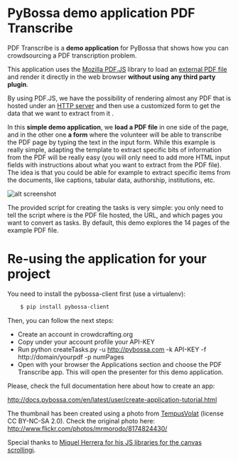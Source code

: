 PyBossa demo application PDF Transcribe
=======================================
PDF Transcribe is a **demo application** for PyBossa that shows how you can 
crowdsourcing a PDF transcription problem.

This application uses the [Mozilla PDF.JS](http://mozilla.github.com/pdf.js) library to load 
an [external PDF file](https://github.com/mozilla/pdf.js/wiki/Frequently-Asked-Questions#wiki-faq-xhr) 
and render it directly in the web browser **without using any third party plugin**.

By using PDF.JS, we have the possibility of rendering almost any PDF that is hosted under an 
[HTTP server](https://github.com/mozilla/pdf.js/wiki/Frequently-Asked-Questions#wiki-faq-xhr)
and then use a customized form to get the data that we want to extract from it .

In this **simple demo application**, we **load a PDF file** in one side of the page, and in the other one **a form** where the volunteer will be able to transcribe the PDF page by typing the text in the input form. While this example is really simple, adapting the template to extract specific bits of information from the PDF will be really easy (you will only need to add more HTML input fields with instructions about what you want to extract from the PDF file). The idea is that you could be able for example to extract specific items from the documents, like captions, tabular data, authorship, institutions, etc.

![alt screenshot](http://img10.imageshack.us/img10/5364/pdftranscribe1.png)

The provided script for creating the tasks is very simple: you only need to tell the script where is the PDF file hosted, the URL, and which pages you want to convert as tasks. By default, this demo explores the 14 pages of the example PDF file.

Re-using the application for your project
=========================================

You need to install the pybossa-client first (use a virtualenv):

```bash
    $ pip install pybossa-client
```
Then, you can follow the next steps:

*  Create an account in crowdcrafting.org 
*  Copy under your account profile your API-KEY
*  Run python createTasks.py -u http://pybossa.com -k API-KEY -f http://domain/yourpdf -p numPages
*  Open with your browser the Applications section and choose the PDF Transcribe app. This will open the presenter for this demo application.

Please, check the full documentation here about how to create an app:

http://docs.pybossa.com/en/latest/user/create-application-tutorial.html

The thumbnail has been created using a photo from [TempusVolat](http://www.flickr.com/photos/mrmorodo/8174824430/) (license CC
BY-NC-SA 2.0). 
Check the original photo here: http://www.flickr.com/photos/mrmorodo/8174824430/

Special thanks to [Miquel Herrera for his JS libraries for the canvas
scrollingi](http://hitconsultants.com/dragscroll_scrollsync/scrollpane.html).
